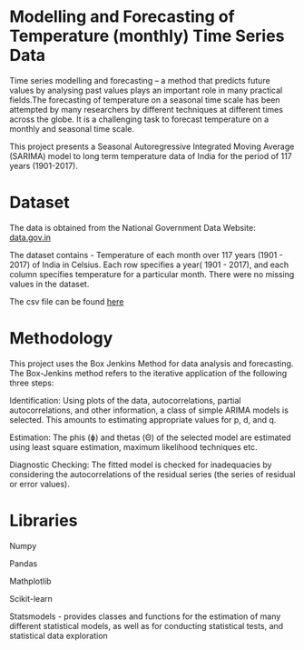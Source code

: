 # Modelling and Forecasting of Temperature (monthly) Time Series Data

Time series modelling and forecasting – a method that predicts future values by analysing past values plays an important role in many practical fields.The
forecasting of temperature on a seasonal time scale has been attempted by many researchers by different techniques at different times across the globe. It is a
challenging task to forecast temperature on a monthly and seasonal time scale.

This project presents a Seasonal Autoregressive Integrated Moving Average (SARIMA) model to long term temperature data of India for the period of 117 years (1901-2017).

# Dataset
The data is obtained from the National Government Data Website: [data.gov.in](https://data.gov.in/catalog/all-india-seasonal-and-annual-mean-temperature-series?filters%5Bfield_catalog_reference%5D=349261&format=json&offset=0&limit=6&sort%5Bcreated%5D=desc)

The dataset contains - Temperature of each month over 117 years (1901 - 2017) of India in Celsius.
Each row specifies a year( 1901 - 2017), and each column specifies temperature for a particular month.
There were no missing values in the dataset.

The csv file can be found [here](https://drive.google.com/drive/folders/12zqc19nDupRdVkEuQRAH9vfuLWyBDmAy)

# Methodology
This project uses the Box Jenkins Method for data analysis and forecasting.
The Box-Jenkins method refers to the iterative application of the following three steps:

Identification: Using plots of the data, autocorrelations, partial autocorrelations, and other information, a class of simple ARIMA models is selected. This amounts to estimating appropriate values for p, d, and q.

Estimation: The phis (ɸ) and thetas (Θ) of the selected model are estimated using least square estimation, maximum likelihood techniques etc.

Diagnostic Checking: The fitted model is checked for inadequacies by considering the autocorrelations of the residual series (the series of residual or error values).

# Libraries
Numpy

Pandas

Mathplotlib

Scikit-learn

Statsmodels - provides classes and functions for the estimation of many different statistical models, as well as for conducting statistical tests, and statistical data exploration





